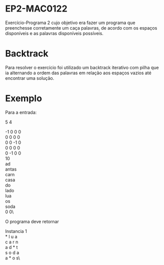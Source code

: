 # EP2-MAC0122

Exercício-Programa 2 cujo objetivo era fazer um programa que preenchesse corretamente um caça
palavras, de acordo com os espaços disponíveis e as palavras disponíveis possíveis.


# Backtrack

Para resolver o exercício foi utilizado um backtrack iterativo com pilha que ia alternando a ordem
das palavras em relação aos espaços vazios até encontrar uma solução.


# Exemplo

Para a entrada:

5 4

-1  0  0  0\
 0  0  0  0\
 0  0 -1  0\
 0  0  0  0\
 0 -1  0  0\
10\
ad\
antas\
carn\
casa\
do\
lado\
lua\
os\
soda\
0 0\

O programa deve retornar

Instancia 1\
\* l u a\
c a r n\
a d * t\
s o d a\
a * o s\
